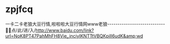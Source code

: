 # zpjfcq
一卡二卡老狼大豆行情,啦啦啦大豆行情网www老狼----------------------------🤱🤱点/此/进/入/http://www.baidu.com/link?url=NoK8PT47PahMhFH8Vie_jnciyIKNTTtVBQKpill6udK&amp;wd
